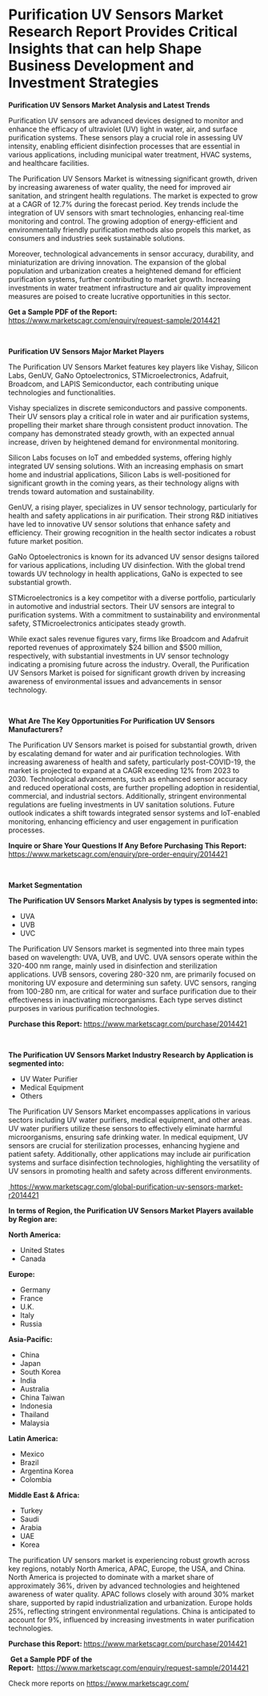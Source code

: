 <p><h1>Purification UV Sensors Market Research Report Provides Critical Insights that can help Shape Business Development and Investment Strategies</h1></p><p><strong>Purification UV Sensors Market Analysis and Latest Trends</strong></p>
<p><p>Purification UV sensors are advanced devices designed to monitor and enhance the efficacy of ultraviolet (UV) light in water, air, and surface purification systems. These sensors play a crucial role in assessing UV intensity, enabling efficient disinfection processes that are essential in various applications, including municipal water treatment, HVAC systems, and healthcare facilities.</p><p>The Purification UV Sensors Market is witnessing significant growth, driven by increasing awareness of water quality, the need for improved air sanitation, and stringent health regulations. The market is expected to grow at a CAGR of 12.7% during the forecast period. Key trends include the integration of UV sensors with smart technologies, enhancing real-time monitoring and control. The growing adoption of energy-efficient and environmentally friendly purification methods also propels this market, as consumers and industries seek sustainable solutions.</p><p>Moreover, technological advancements in sensor accuracy, durability, and miniaturization are driving innovation. The expansion of the global population and urbanization creates a heightened demand for efficient purification systems, further contributing to market growth. Increasing investments in water treatment infrastructure and air quality improvement measures are poised to create lucrative opportunities in this sector.</p></p>
<p><strong>Get a Sample PDF of the Report:&nbsp;</strong> <a href="https://www.marketscagr.com/enquiry/request-sample/2014421?utm_campaign=3114&utm_medium=2&utm_source=Github&utm_content=ia&utm_term=29032025&utm_id=purification-uv-sensors">https://www.marketscagr.com/enquiry/request-sample/2014421</a></p>
<p>&nbsp;</p>
<p><strong>Purification UV Sensors Major Market Players</strong></p>
<p><p>The Purification UV Sensors Market features key players like Vishay, Silicon Labs, GenUV, GaNo Optoelectronics, STMicroelectronics, Adafruit, Broadcom, and LAPIS Semiconductor, each contributing unique technologies and functionalities.</p><p>Vishay specializes in discrete semiconductors and passive components. Their UV sensors play a critical role in water and air purification systems, propelling their market share through consistent product innovation. The company has demonstrated steady growth, with an expected annual increase, driven by heightened demand for environmental monitoring.</p><p>Silicon Labs focuses on IoT and embedded systems, offering highly integrated UV sensing solutions. With an increasing emphasis on smart home and industrial applications, Silicon Labs is well-positioned for significant growth in the coming years, as their technology aligns with trends toward automation and sustainability.</p><p>GenUV, a rising player, specializes in UV sensor technology, particularly for health and safety applications in air purification. Their strong R&D initiatives have led to innovative UV sensor solutions that enhance safety and efficiency. Their growing recognition in the health sector indicates a robust future market position.</p><p>GaNo Optoelectronics is known for its advanced UV sensor designs tailored for various applications, including UV disinfection. With the global trend towards UV technology in health applications, GaNo is expected to see substantial growth.</p><p>STMicroelectronics is a key competitor with a diverse portfolio, particularly in automotive and industrial sectors. Their UV sensors are integral to purification systems. With a commitment to sustainability and environmental safety, STMicroelectronics anticipates steady growth.</p><p>While exact sales revenue figures vary, firms like Broadcom and Adafruit reported revenues of approximately $24 billion and $500 million, respectively, with substantial investments in UV sensor technology indicating a promising future across the industry. Overall, the Purification UV Sensors Market is poised for significant growth driven by increasing awareness of environmental issues and advancements in sensor technology.</p></p>
<p>&nbsp;</p>
<p><strong>What Are The Key Opportunities For Purification UV Sensors Manufacturers?</strong></p>
<p><p>The Purification UV Sensors market is poised for substantial growth, driven by escalating demand for water and air purification technologies. With increasing awareness of health and safety, particularly post-COVID-19, the market is projected to expand at a CAGR exceeding 12% from 2023 to 2030. Technological advancements, such as enhanced sensor accuracy and reduced operational costs, are further propelling adoption in residential, commercial, and industrial sectors. Additionally, stringent environmental regulations are fueling investments in UV sanitation solutions. Future outlook indicates a shift towards integrated sensor systems and IoT-enabled monitoring, enhancing efficiency and user engagement in purification processes.</p></p>
<p><strong>Inquire or Share Your Questions If Any Before Purchasing This Report:</strong> <a href="https://www.marketscagr.com/enquiry/pre-order-enquiry/2014421?utm_campaign=3114&utm_medium=2&utm_source=Github&utm_content=ia&utm_term=29032025&utm_id=purification-uv-sensors">https://www.marketscagr.com/enquiry/pre-order-enquiry/2014421</a></p>
<p>&nbsp;</p>
<p><strong>Market Segmentation</strong></p>
<p><strong>The Purification UV Sensors Market Analysis by types is segmented into:</strong></p>
<p><ul><li>UVA</li><li>UVB</li><li>UVC</li></ul></p>
<p><p>The Purification UV Sensors market is segmented into three main types based on wavelength: UVA, UVB, and UVC. UVA sensors operate within the 320-400 nm range, mainly used in disinfection and sterilization applications. UVB sensors, covering 280-320 nm, are primarily focused on monitoring UV exposure and determining sun safety. UVC sensors, ranging from 100-280 nm, are critical for water and surface purification due to their effectiveness in inactivating microorganisms. Each type serves distinct purposes in various purification technologies.</p></p>
<p><strong>Purchase this Report:&nbsp;</strong><a href="https://www.marketscagr.com/purchase/2014421?utm_campaign=3114&utm_medium=2&utm_source=Github&utm_content=ia&utm_term=29032025&utm_id=purification-uv-sensors">https://www.marketscagr.com/purchase/2014421</a></p>
<p>&nbsp;</p>
<p><strong>The Purification UV Sensors Market Industry Research by Application is segmented into:</strong></p>
<p><ul><li>UV Water Purifier</li><li>Medical Equipment</li><li>Others</li></ul></p>
<p><p>The Purification UV Sensors Market encompasses applications in various sectors including UV water purifiers, medical equipment, and other areas. UV water purifiers utilize these sensors to effectively eliminate harmful microorganisms, ensuring safe drinking water. In medical equipment, UV sensors are crucial for sterilization processes, enhancing hygiene and patient safety. Additionally, other applications may include air purification systems and surface disinfection technologies, highlighting the versatility of UV sensors in promoting health and safety across different environments.</p></p>
<p><a href="https://www.marketscagr.com/global-purification-uv-sensors-market-r2014421?utm_campaign=3114&utm_medium=2&utm_source=Github&utm_content=ia&utm_term=29032025&utm_id=purification-uv-sensors">&nbsp;https://www.marketscagr.com/global-purification-uv-sensors-market-r2014421</a></p>
<p><strong>In terms of Region, the Purification UV Sensors Market Players available by Region are:</strong></p>
<p>
    <p> <strong> North America: </strong>
        <ul>
            <li>United States</li>
            <li>Canada</li>
        </ul>
        </p> 
    <p> <strong> Europe: </strong>
        <ul>
            <li>Germany</li>
            <li>France</li>
            <li>U.K.</li>
            <li>Italy</li>
            <li>Russia</li>
        </ul>
        </p> 
    <p> <strong> Asia-Pacific: </strong>
        <ul>
            <li>China</li>
            <li>Japan</li>
            <li>South Korea</li>
            <li>India</li>
            <li>Australia</li>
            <li>China Taiwan</li>
            <li>Indonesia</li>
            <li>Thailand</li>
            <li>Malaysia</li>
        </ul>
        </p> 
    <p> <strong> Latin America: </strong>
        <ul>
            <li>Mexico</li>
            <li>Brazil</li>
            <li>Argentina Korea</li>
            <li>Colombia</li>
        </ul>
        </p> 
    <p> <strong> Middle East & Africa: </strong>
        <ul>
            <li>Turkey</li>
            <li>Saudi</li>
            <li>Arabia</li>
            <li>UAE</li>
            <li>Korea</li>
        </ul>
    </p>
    </p>
<p><p>The purification UV sensors market is experiencing robust growth across key regions, notably North America, APAC, Europe, the USA, and China. North America is projected to dominate with a market share of approximately 36%, driven by advanced technologies and heightened awareness of water quality. APAC follows closely with around 30% market share, supported by rapid industrialization and urbanization. Europe holds 25%, reflecting stringent environmental regulations. China is anticipated to account for 9%, influenced by increasing investments in water purification technologies.</p></p>
<p><strong>Purchase this Report: </strong><a href="https://www.marketscagr.com/purchase/2014421?utm_campaign=3114&utm_medium=2&utm_source=Github&utm_content=ia&utm_term=29032025&utm_id=purification-uv-sensors">https://www.marketscagr.com/purchase/2014421</a></p>
<p>&nbsp;<strong>Get a Sample PDF of the Report:&nbsp;&nbsp;</strong><a href="https://www.marketscagr.com/enquiry/request-sample/2014421?utm_campaign=3114&utm_medium=2&utm_source=Github&utm_content=ia&utm_term=29032025&utm_id=purification-uv-sensors">https://www.marketscagr.com/enquiry/request-sample/2014421</a></p>
<p><strong></strong></p>
<p>Check more reports on <a href="https://www.marketscagr.com/?utm_campaign=3114&utm_medium=2&utm_source=Github&utm_content=ia&utm_term=29032025&utm_id=purification-uv-sensors">https://www.marketscagr.com/</a></p>